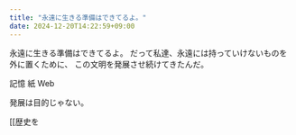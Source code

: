 ```yaml
---
title: "永遠に生きる準備はできてるよ。"
date: 2024-12-20T14:22:59+09:00
---
```

永遠に生きる準備はできてるよ。
だって私達、永遠には持っていけないものを外に置くために、
この文明を発展させ続けてきたんだ。

記憶
紙
Web

発展は目的じゃない。

[[歴史を
